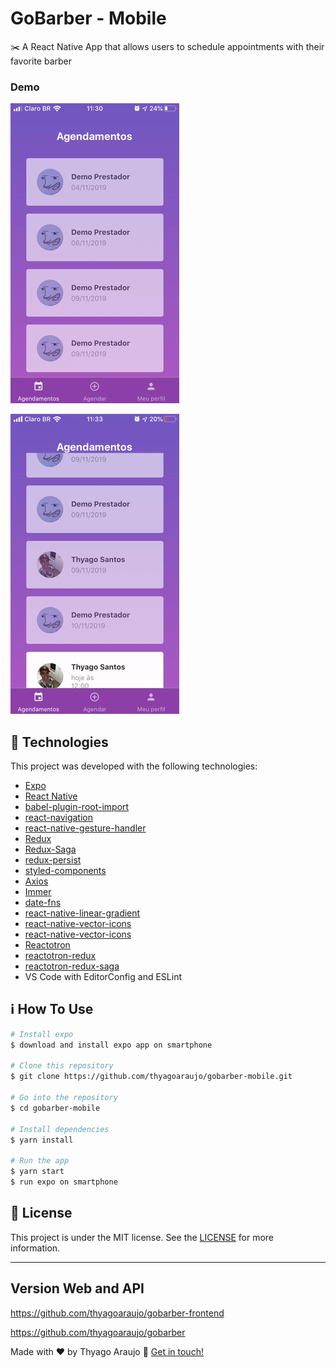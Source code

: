 # GoBarber - Mobile

:scissors: A React Native App that allows users to schedule appointments with their favorite barber

### Demo

![Demo](demo.gif)

![Demo](demo2.gif)

## :rocket: Technologies

This project was developed with the following technologies:

- [Expo](https://docs.expo.io/versions/latest/)
- [React Native](http://facebook.github.io/react-native/)
- [babel-plugin-root-import](https://github.com/entwicklerstube/babel-plugin-root-import)
- [react-navigation](https://reactnavigation.org/)
- [react-native-gesture-handler](https://github.com/kmagiera/react-native-gesture-handler)
- [Redux](https://redux.js.org/)
- [Redux-Saga](https://redux-saga.js.org/)
- [redux-persist](https://github.com/rt2zz/redux-persist)
- [styled-components](https://www.styled-components.com/)
- [Axios](https://github.com/axios/axios)
- [Immer](https://github.com/immerjs/immer)
- [date-fns](https://date-fns.org/)
- [react-native-linear-gradient](https://github.com/react-native-community/react-native-linear-gradient)
- [react-native-vector-icons](https://github.com/oblador/react-native-vector-icons)
- [react-native-vector-icons](https://github.com/oblador/react-native-vector-icons)
- [Reactotron](https://infinite.red/reactotron)
- [reactotron-redux](https://github.com/infinitered/reactotron-redux)
- [reactotron-redux-saga](https://github.com/infinitered/reactotron-redux-sagan)
- VS Code with EditorConfig and ESLint

## :information_source: How To Use

```bash
# Install expo
$ download and install expo app on smartphone

# Clone this repository
$ git clone https://github.com/thyagoaraujo/gobarber-mobile.git

# Go into the repository
$ cd gobarber-mobile

# Install dependencies
$ yarn install

# Run the app
$ yarn start
$ run expo on smartphone
```

## :memo: License

This project is under the MIT license. See the [LICENSE](https://github.com/thyagoaraujo/gobarber-mobile/blob/master/LICENSE.md) for more information.

---

## Version Web and API

https://github.com/thyagoaraujo/gobarber-frontend

https://github.com/thyagoaraujo/gobarber

Made with ♥ by Thyago Araujo :wave: [Get in touch!](https://www.linkedin.com/in/thyagosantosaraujo/)
